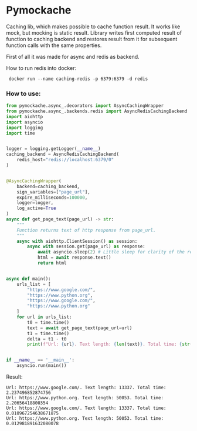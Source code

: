 # Pymockache

Caching lib, which makes possible to cache function result.
It works like mock, but mocking is static result.
Library writes first computed result of function to caching backend and restores result from it for 
subsequent function calls with the same properties.

First of all it was made for async and redis as backend.


How to run redis into docker:
    
     docker run --name caching-redis -p 6379:6379 -d redis
     

### How to use:


````python
from pymockache.async_.decorators import AsyncCachingWrapper
from pymockache.async_.backends.redis import AsyncRedisCachingBackend
import aiohttp
import asyncio
import logging
import time


logger = logging.getLogger(__name__)
caching_backend = AsyncRedisCachingBackend(
    redis_host="redis://localhost:6379/0"
)


@AsyncCachingWrapper(
    backend=caching_backend,
    sign_variables=["page_url"],
    expire_milliseconds=100000,
    logger=logger,
    log_active=True
)
async def get_page_text(page_url) -> str:
    """
    Function returns text of http response from page_url.
    """
    async with aiohttp.ClientSession() as session:
        async with session.get(page_url) as response:
            await asyncio.sleep(2) # Little sleep for clarity of the result
            html = await response.text()
            return html


async def main():
    urls_list = [
        "https://www.google.com/",
        "https://www.python.org",
        "https://www.google.com/",
        "https://www.python.org"
    ]
    for url in urls_list:
        t0 = time.time()
        text = await get_page_text(page_url=url)
        t1 = time.time()
        delta = t1 - t0
        print(f"Url: {url}. Text length: {len(text)}. Total time: {str(delta)}")


if __name__ == '__main__':
    asyncio.run(main())
````  


Result:
`````
Url: https://www.google.com/. Text length: 13337. Total time: 2.237496852874756
Url: https://www.python.org. Text length: 50053. Total time: 2.20656418800354
Url: https://www.google.com/. Text length: 13337. Total time: 0.010967254638671875
Url: https://www.python.org. Text length: 50053. Total time: 0.012981891632080078
`````
